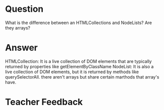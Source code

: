 # Question
What is the difference between an HTMLCollections and NodeLists? Are they arrays?

# Answer
HTMLCollection: It is a live collection of DOM elements that are typically returned by properties like getElementByClassName
NodeList: It is also a live collection of DOM elements, but it is returned by methods like querySelectorAll.
there aren't arrays but share certain marthods that array's have.


# Teacher Feedback
